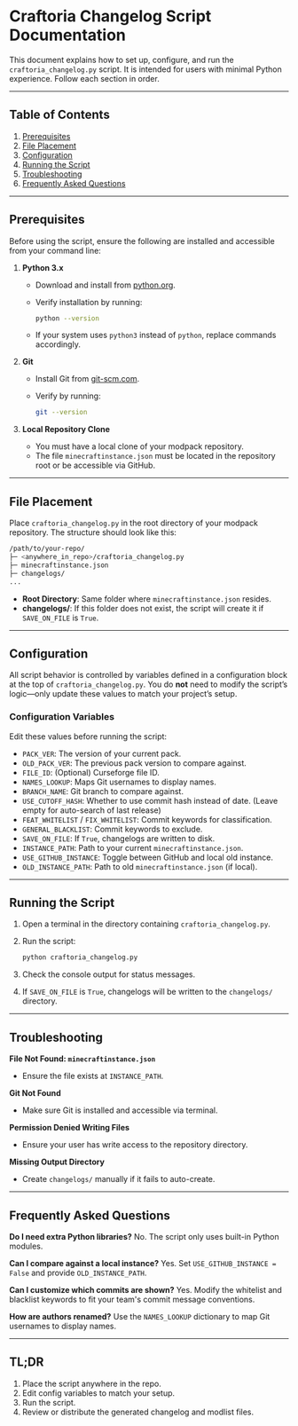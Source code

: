 # Craftoria Changelog Script Documentation

This document explains how to set up, configure, and run the `craftoria_changelog.py` script. It is intended for users with minimal Python experience. Follow each section in order.

---

## Table of Contents

1. [Prerequisites](#prerequisites)
2. [File Placement](#file-placement)
3. [Configuration](#configuration)
4. [Running the Script](#running-the-script)
5. [Troubleshooting](#troubleshooting)
6. [Frequently Asked Questions](#frequently-asked-questions)

---

## Prerequisites

Before using the script, ensure the following are installed and accessible from your command line:

1. **Python 3.x**

   * Download and install from [python.org](https://www.python.org/downloads/).
   * Verify installation by running:

     ```bash
     python --version
     ```

   * If your system uses `python3` instead of `python`, replace commands accordingly.

2. **Git**

   * Install Git from [git-scm.com](https://git-scm.com/downloads).
   * Verify by running:

     ```bash
     git --version
     ```

3. **Local Repository Clone**

   * You must have a local clone of your modpack repository.
   * The file `minecraftinstance.json` must be located in the repository root or be accessible via GitHub.

---

## File Placement

Place `craftoria_changelog.py` in the root directory of your modpack repository. The structure should look like this:

```bash
/path/to/your-repo/
├─ <anywhere_in_repo>/craftoria_changelog.py
├─ minecraftinstance.json
├─ changelogs/
...
```

* **Root Directory**: Same folder where `minecraftinstance.json` resides.
* **changelogs/**: If this folder does not exist, the script will create it if `SAVE_ON_FILE` is `True`.

---

## Configuration

All script behavior is controlled by variables defined in a configuration block at the top of `craftoria_changelog.py`. You do **not** need to modify the script’s logic—only update these values to match your project’s setup.

### Configuration Variables

Edit these values before running the script:

* `PACK_VER`: The version of your current pack.
* `OLD_PACK_VER`: The previous pack version to compare against.
* `FILE_ID`: (Optional) Curseforge file ID.
* `NAMES_LOOKUP`: Maps Git usernames to display names.
* `BRANCH_NAME`: Git branch to compare against.
* `USE_CUTOFF_HASH`: Whether to use commit hash instead of date. (Leave empty for auto-search of last release)
* `FEAT_WHITELIST` / `FIX_WHITELIST`: Commit keywords for classification.
* `GENERAL_BLACKLIST`: Commit keywords to exclude.
* `SAVE_ON_FILE`: If `True`, changelogs are written to disk.
* `INSTANCE_PATH`: Path to your current `minecraftinstance.json`.
* `USE_GITHUB_INSTANCE`: Toggle between GitHub and local old instance.
* `OLD_INSTANCE_PATH`: Path to old `minecraftinstance.json` (if local).

---

## Running the Script

1. Open a terminal in the directory containing `craftoria_changelog.py`.
2. Run the script:

    ```bash
    python craftoria_changelog.py
    ```

3. Check the console output for status messages.
4. If `SAVE_ON_FILE` is `True`, changelogs will be written to the `changelogs/` directory.

---

## Troubleshooting

**File Not Found: `minecraftinstance.json`**

* Ensure the file exists at `INSTANCE_PATH`.

**Git Not Found**

* Make sure Git is installed and accessible via terminal.

**Permission Denied Writing Files**

* Ensure your user has write access to the repository directory.

**Missing Output Directory**

* Create `changelogs/` manually if it fails to auto-create.

---

## Frequently Asked Questions

**Do I need extra Python libraries?**
No. The script only uses built-in Python modules.

**Can I compare against a local instance?**
Yes. Set `USE_GITHUB_INSTANCE = False` and provide `OLD_INSTANCE_PATH`.

**Can I customize which commits are shown?**
Yes. Modify the whitelist and blacklist keywords to fit your team's commit message conventions.

**How are authors renamed?**
Use the `NAMES_LOOKUP` dictionary to map Git usernames to display names.

---

## TL;DR

1. Place the script anywhere in the repo.
2. Edit config variables to match your setup.
3. Run the script.
4. Review or distribute the generated changelog and modlist files.
